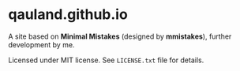 # qauland.github.io

A site based on **Minimal Mistakes** (designed by **mmistakes**), further development by me.

Licensed under MIT license. See `LICENSE.txt` file for details.
